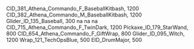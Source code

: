 CID_381_Athena_Commando_F_BaseballKitbash, 1200
CID_382_Athena_Commando_M_BaseballKitbash, 1200
Glider_ID_135_Baseball, 300
na
na
na
CID_715_Athena_Commando_F_TwinDark, 1200
Pickaxe_ID_179_StarWand, 800
CID_654_Athena_Commando_F_GiftWrap, 800
Glider_ID_095_Witch, 1200
Wrap_121_TechOpsBlue, 500
EID_DrumMajor, 500
